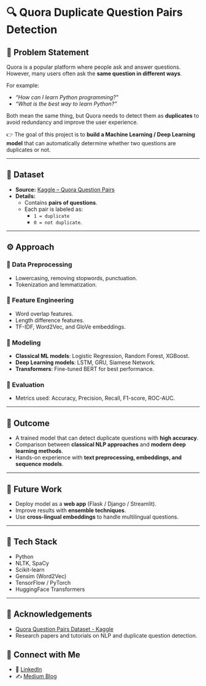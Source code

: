 # 🔍 Quora Duplicate Question Pairs Detection  

## 📝 Problem Statement  
Quora is a popular platform where people ask and answer questions.  
However, many users often ask the **same question in different ways**.  

For example:  
- *“How can I learn Python programming?”*  
- *“What is the best way to learn Python?”*  

Both mean the same thing, but Quora needs to detect them as **duplicates** to avoid redundancy and improve the user experience.  

👉 The goal of this project is to **build a Machine Learning / Deep Learning model** that can automatically determine whether two questions are duplicates or not.  

---

## 📂 Dataset  
- **Source:** [Kaggle – Quora Question Pairs](https://www.kaggle.com/c/quora-question-pairs)  
- **Details:**  
  - Contains **pairs of questions**.  
  - Each pair is labeled as:  
    - `1 = duplicate`  
    - `0 = not duplicate`.  

---

## ⚙️ Approach  

### 🔹 Data Preprocessing  
- Lowercasing, removing stopwords, punctuation.  
- Tokenization and lemmatization.  

### 🔹 Feature Engineering  
- Word overlap features.  
- Length difference features.  
- TF-IDF, Word2Vec, and GloVe embeddings.  

### 🔹 Modeling  
- **Classical ML models**: Logistic Regression, Random Forest, XGBoost.  
- **Deep Learning models**: LSTM, GRU, Siamese Network.  
- **Transformers**: Fine-tuned BERT for best performance.  

### 🔹 Evaluation  
- Metrics used: Accuracy, Precision, Recall, F1-score, ROC-AUC.  

---

## 🎯 Outcome  
- A trained model that can detect duplicate questions with **high accuracy**.  
- Comparison between **classical NLP approaches** and **modern deep learning methods**.  
- Hands-on experience with **text preprocessing, embeddings, and sequence models**.  

---

## 🚀 Future Work  
- Deploy model as a **web app** (Flask / Django / Streamlit).  
- Improve results with **ensemble techniques**.  
- Use **cross-lingual embeddings** to handle multilingual questions.  

---

## 📌 Tech Stack  
- Python  
- NLTK, SpaCy  
- Scikit-learn  
- Gensim (Word2Vec)  
- TensorFlow / PyTorch  
- HuggingFace Transformers  

---

## 🙌 Acknowledgements  
- [Quora Question Pairs Dataset - Kaggle](https://www.kaggle.com/c/quora-question-pairs)  
- Research papers and tutorials on NLP and duplicate question detection.  

## 🔗 Connect with Me
- 💼 [LinkedIn](https://www.linkedin.com/in/onkarshinde77)  
- ✍️ [Medium Blog](https://medium.com/@onkarshinde77)  
